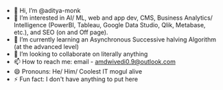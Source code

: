 - 👋 Hi, I’m @aditya-monk
- 👀 I’m interested in AI/ ML, web and app dev, CMS, Business Analytics/ Intelligence (PowerBI, Tableau, Google Data Studio, Qlik, Metabase, etc.), and SEO (on and Off page).
- 🌱 I’m currently learning an Asynchronous Successive halving Algorithm (at the advanced level)
- 💞️ I’m looking to collaborate on literally anything
- 📫 How to reach me: email - amdwivedi0.9@outlook.com
- 😄 Pronouns: He/ Him/ Coolest IT mogul alive
- ⚡ Fun fact: I don't have anything to put here

<!---
aditya-monk/aditya-monk is a ✨ special ✨ repository because its `README.md` (this file) appears on your GitHub profile.
You can click the Preview link to take a look at your changes.
--->
